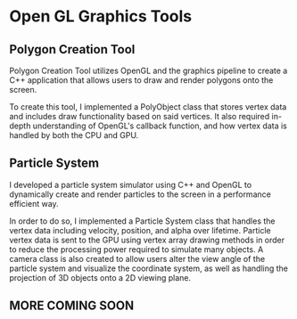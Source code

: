 # Open GL Graphics Tools

## Polygon Creation Tool
Polygon Creation Tool utilizes OpenGL and the graphics pipeline to create a C++ application that allows users to draw and render polygons onto the screen.

To create this tool, I implemented a PolyObject class that stores vertex data and includes draw functionality based on said vertices. It also required in-depth understanding of OpenGL's callback function, and how vertex data is handled by both the CPU and GPU.

## Particle System
I developed a particle system simulator using C++ and OpenGL to dynamically create and render particles to the screen in a performance efficient way.

In order to do so, I implemented a Particle System class that handles the vertex data including velocity, position, and alpha over lifetime. Particle vertex data is sent to the GPU using vertex array drawing methods in order to reduce the processing power required to simulate many objects. A camera class is also created to allow users alter the view angle of the particle system and visualize the coordinate system, as well as handling the projection of 3D objects onto a 2D viewing plane.

## MORE COMING SOON
